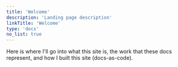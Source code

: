 ```yaml
---
title: 'Welcome'
description: 'Landing page description'
linkTitle: 'Welcome'
type: 'docs'
no_list: true
---
```


Here is where I'll go into what this site is, the work that these docs represent, and how I built this site (docs-as-code).
